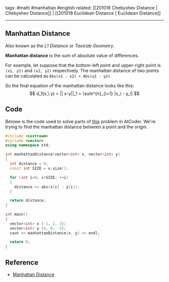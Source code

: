 tags: #math #manhattan #english
related: [[201018 Chebyshev Distance | Chebyshev Distance]] | [[201018 Euclidean Distance | Euclidean Distance]]

<hr />

## Manhattan Distance

Also known as the *L1 Distance* or *Taxicab Geometry*.

**Manhattan distance** is the sum of absolute value of differences.

For example, let suppose that the bottom-left point and upper-right point is `(x1, y1)` and `(x2, y2)` respectively.
The manhattan distance of two points can be calculated as `Abs(x1 - x2) + Abs(y1 - y2)`.

So the final equation of the manhattan distance looks like this:
$$ d_1(x,\ y) = || x-y||_1 = \sum^{n}_{i=1} |x_i - y_i| $$

## Code

Belowe is the code used to solve parts of [this](https://atcoder.jp/contests/abc180/tasks/abc180_b) problem in AtCoder.
We're trying to find the manhattan distance between a point and the origin.

```cpp
#include <iostream>
#include <vector>
using namespace std;

int manhattanDistance(vector<int> x, vector<int> y)
{
  int distance = 0;
  const int SIZE = x.size();

  for (int i=0; i<SIZE; ++i)
  {
    distance += abs(x[i] - y[i]); 
  }

  return distance;
}

int main()
{
  vector<int> x {-1, 2, 3};
  vector<int> y {4, 0, -3};
  cout << manhattanDistance(x, y) << endl;

  return 0;
}
```

## Reference
- [Manhattan Distance](https://www.sciencedirect.com/topics/mathematics/manhattan-distance)